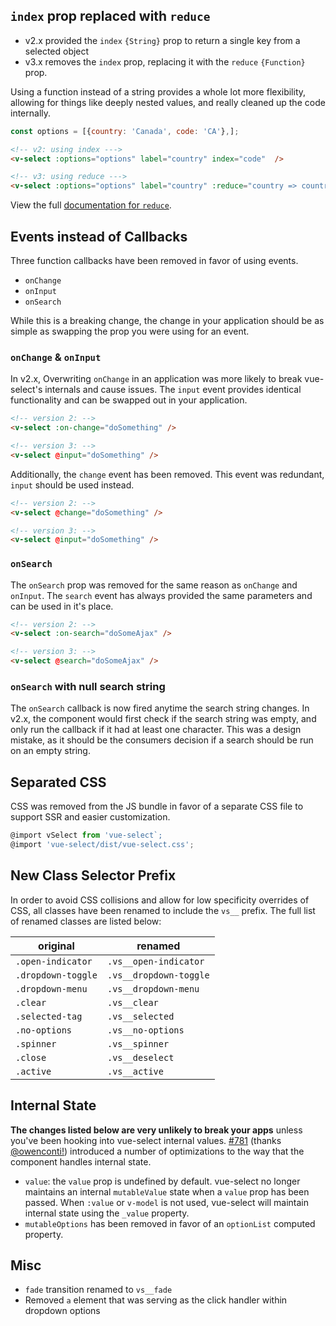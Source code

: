 ## `index` prop replaced with `reduce`

- v2.x provided the `index` `{String}` prop to return a single key from a selected object
- v3.x removes the `index` prop, replacing it with the `reduce` `{Function}` prop. 

Using a function instead of a string provides a whole lot more flexibility, allowing for things like
 deeply nested values, and really cleaned up the code internally.
 
```js
const options = [{country: 'Canada', code: 'CA'},];
```
 
```html
<!-- v2: using index --->
<v-select :options="options" label="country" index="code"  />

<!-- v3: using reduce --->
<v-select :options="options" label="country" :reduce="country => country.code" />
```

View the full [documentation for `reduce`](values.md#returning-a-single-key-with-reduce).

## Events instead of Callbacks

Three function callbacks have been removed in favor of using events.

- `onChange`
- `onInput`
- `onSearch`

While this is a breaking change, the change in your application should be as simple as swapping the
prop you were using for an event.

### `onChange` & `onInput`

In v2.x, Overwriting `onChange` in an application was more likely to break vue-select's internals 
and cause issues. The `input` event provides identical functionality and can be swapped out in your 
application. 

```html
<!-- version 2: -->
<v-select :on-change="doSomething" />

<!-- version 3: -->
<v-select @input="doSomething" />
```

Additionally, the `change` event has been removed. This event was redundant, `input` should be used 
instead.

```html
<!-- version 2: -->
<v-select @change="doSomething" />

<!-- version 3: -->
<v-select @input="doSomething" />
```

### `onSearch`

The `onSearch` prop was removed for the same reason as `onChange` and `onInput`. The `search` event
has always provided the same parameters and can be used in it's place.

```html
<!-- version 2: -->
<v-select :on-search="doSomeAjax" />

<!-- version 3: -->
<v-select @search="doSomeAjax" />
```

### `onSearch` with null search string

The `onSearch` callback is now fired anytime the search string changes. In v2.x, the component
would first check if the search string was empty, and only run the callback if it had at least one
character. This was a design mistake, as it should be the consumers decision if a search should be
run on an empty string. 

## Separated CSS

CSS was removed from the JS bundle in favor of a separate CSS file to support SSR and easier
customization.

  ```js
  @import vSelect from 'vue-select`;
  @import 'vue-select/dist/vue-select.css';
  ```

## New Class Selector Prefix

In order to avoid CSS collisions and allow for low specificity overrides of CSS, all classes have 
been renamed to include the `vs__` prefix. The full list of renamed classes are listed below:

| original | renamed |
| ------- | --------- |
| `.open-indicator` | `.vs__open-indicator` |
| `.dropdown-toggle` | `.vs__dropdown-toggle` |
| `.dropdown-menu` | `.vs__dropdown-menu` |
| `.clear` | `.vs__clear` |
| `.selected-tag` | `.vs__selected` |
| `.no-options` | `.vs__no-options` |
| `.spinner` | `.vs__spinner` |
| `.close` | `.vs__deselect` |
| `.active` | `.vs__active` |

## Internal State

**The changes listed below are very unlikely to break your apps** unless you've been hooking into 
vue-select internal values. [#781](https://github.com/sagalbot/vue-select/pull/781) 
(thanks [@owenconti!](https://github.com/owenconti)) introduced a number of optimizations to the 
way that the component handles internal state.

- `value`: the `value` prop is undefined by default. vue-select no longer maintains an internal `mutableValue` state when a `value` prop has been passed. When `:value` or `v-model` is not used, vue-select will maintain internal state using the `_value` property.
- `mutableOptions` has been removed in favor of an `optionList` computed property.

## Misc

- `fade` transition renamed to `vs__fade`
- Removed `a` element that was serving as the click handler within dropdown options
